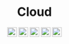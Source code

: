 <div align="center">

# Cloud

<a href="https://nextcloud.com"><img src="https://img.shields.io/badge/Nextcloud-0270ba?logo=nextcloud&logoColor=white" height="22" alt="NextCloud"/></a>
<a href="https://cloud.google.com/?hl=pt-br"><img src="https://img.shields.io/badge/GoogleCloud-%234285F4.svg?logo=google-cloud&logoColor=white" height="22" alt="GoogleCloud"/></a>
<a href="https://www.heroku.com"><img src="https://img.shields.io/badge/Heroku-%23430098.svg?logo=heroku&logoColor=white" height="22" alt="Heroku"/></a>
<a href="https://www.netlify.com"><img src="https://img.shields.io/badge/Netlify-%23000000.svg?logo=netlify&logoColor=#00C7B7" height="22" alt="Netlify"/></a>
<a href="https://vercel.com"><img src="https://img.shields.io/badge/vercel-%23000000.svg?logo=vercel&logoColor=white" height="22" alt="Vercel"/></a>

</div>
